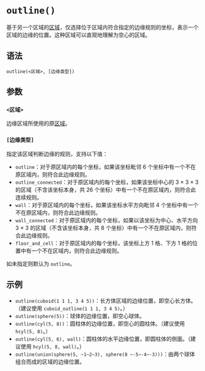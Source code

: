 # `outline()`

基于另一个区域的[区域](../zh.md)，仅选择位于区域内符合指定的边缘规则的坐标，表示一个区域的边缘的位置。这种区域可以直观地理解为空心的区域。

## 语法

`outline(<区域>, [边缘类型])`

## 参数

### `<区域>`

边缘区域所使用的原[区域](../zh.md)。

### `[边缘类型]`

指定该区域判断边缘的规则，支持以下值：

- `outline`：对于原区域内的每个坐标，如果该坐标毗邻 6 个坐标中有一个不在原区域内，则符合此边缘规则。
- `outline_connected`：对于原区域内的每个坐标，如果该坐标中心的 3 × 3 × 3 的区域（不含该坐标本身，共 26 个坐标）中有一个不在原区域内，则符合此连续规则。
- `wall`：对于原区域内的每个坐标，如果该坐标水平方向毗邻 4 个坐标中有一个不在原区域内，则符合此边缘规则。
- `wall_connected`：对于原区域内的每个坐标，如果以该坐标为中心、水平方向 3 × 3 的区域（不含该坐标本身，共 8 个坐标）中有一个不在原区域内，则符合此边缘规则。
- `floor_and_cell`：对于原区域内的每个坐标，该坐标上方 1 格、下方 1 格的位置中有一个不在区域内，则符合此边缘规则。

如未指定则默认为 `outline`。

## 示例

- `outline(cuboid(1 1 1, 3 4 5))`：长方体区域的边缘位置，即空心长方体。（建议使用 `cuboid_outline(1 1 1, 3 4 5)`。）
- `outline(sphere(5))`：球体的边缘位置，即空心球体。
- `outline(cyl(5, 8))`：圆柱体的边缘位置，即空心的圆柱体。（建议使用 `hcyl(5, 8)`。）
- `outline(cyl(5, 6), wall)`：圆柱体的水平边缘位置，即圆柱体的侧面。（建议使用 `hcyl(5, 8, wall)`。）
- `outline(union(sphere(5, ~1~2~3), sphere(8 ~-5~-4~-3)))`：由两个球体组合而成的区域的边缘位置。